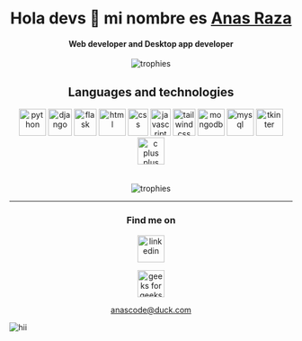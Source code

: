 <h1 align="center">
  Hola devs 🦋 mi nombre es <a href="http://anas-dew.github.io/">Anas Raza</a>
</h1>

<h4 align="center">
Web developer and Desktop app developer
</h4>

<div align="center">
  <img src="https://github-profile-trophy.vercel.app/?username=anas-dew&theme=onestar" alt="trophies">
</div>

<h2 align="center">
Languages and technologies
</h2>

<div align="center">
  <img width='48px' height='48px' src="https://upload.wikimedia.org/wikipedia/commons/thumb/c/c3/Python-logo-notext.svg/1200px-Python-logo-notext.svg.png" alt="python">
  <img width='42px' height='48px' src="https://cdn.worldvectorlogo.com/logos/django.svg" alt="django">
  
  <img width='40px' height='48px' src="https://cdn.freebiesupply.com/logos/large/2x/flask-logo-png-transparent.png" alt="flask">
  
  <img width='48px' height='48px' src="https://upload.wikimedia.org/wikipedia/commons/thumb/6/61/HTML5_logo_and_wordmark.svg/2048px-HTML5_logo_and_wordmark.svg.png" alt="html">
  
  <img width='36px' height='48px' src="https://upload.wikimedia.org/wikipedia/commons/thumb/d/d5/CSS3_logo_and_wordmark.svg/1200px-CSS3_logo_and_wordmark.svg.png" alt="css">
  
  <img width='36px' height='48px' src="https://upload.wikimedia.org/wikipedia/commons/thumb/d/d4/Javascript-shield.svg/1200px-Javascript-shield.svg.png" alt="javascript">
  
  <img width='40px' height='48px' src="https://upload.wikimedia.org/wikipedia/commons/thumb/d/d5/Tailwind_CSS_Logo.svg/2048px-Tailwind_CSS_Logo.svg.png" alt="tailwind css">
  
  <img width='48px' height='48px' src="https://cdn.worldvectorlogo.com/logos/mongodb-icon-1.svg" alt="mongodb">
  
  <img width='48px' height='48px' src="https://cdn-icons-png.flaticon.com/512/528/528260.png" alt="mysql">
 
  <img width='48px' height='48px' src="https://www.tutorialandexample.com/wp-content/uploads/2020/02/Tkinter-%E2%80%93-Python.png" alt="tkinter">
 
  <img width='48px' height='48px' src="https://upload.wikimedia.org/wikipedia/commons/thumb/1/18/ISO_C%2B%2B_Logo.svg/306px-ISO_C%2B%2B_Logo.svg.png" alt="c plus plus">
 
</div>

<br>
<br>
 
<div align="center">
  <img src="https://github-readme-stats.vercel.app/api/top-langs/?username=anas-dew&layout=compact" alt="trophies">
</div>

<hr>


<h3 align="center">
  Find me on
</h3>

<div align="center">   
  <a href="https://in.linkedin.com/in/anas-raza-670799211" target="_blank"><img width='48px' height='48px' src="https://cdn-icons-png.flaticon.com/512/174/174857.png" alt="linkedin"></a>
  
  <a href="https://auth.geeksforgeeks.org/user/anasdew/profile" target="_blank"><img width='48px' height='48px' src="https://img.icons8.com/color/480/GeeksforGeeks.png" alt="geeks for geeks"></a>
  
  anascode@duck.com
</div>

![hii](https://komarev.com/ghpvc/?username=Anas-Dew)
